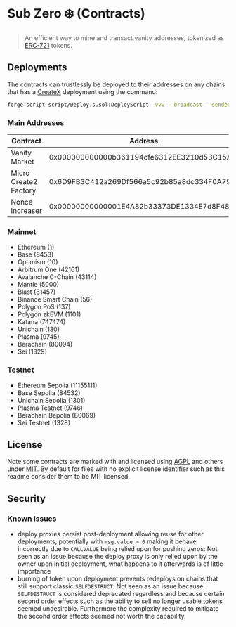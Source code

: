 # Sub Zero ❄️  (Contracts)

> An efficient way to mine and transact vanity addresses, tokenized as
> [ERC-721](https://eips.ethereum.org/EIPS/eip-721) tokens.

## Deployments

The contracts can trustlessly be deployed to their addresses on any chains that has a
[CreateX](https://github.com/pcaversaccio/createx) deployment using the command:

```bash
forge script script/Deploy.s.sol:DeployScript -vvv --broadcast --sender <WALLET_ADDR> --rpc-url <RPC_URL> --interactives 1
```

### Main Addresses

|Contract|Address|
|--------|-------|
|Vanity Market|0x000000000000b361194cfe6312EE3210d53C15AA|
|Micro Create2 Factory|0x6D9FB3C412a269Df566a5c92b85a8dc334F0A797|
|Nonce Increaser|0x00000000000001E4A82b33373DE1334E7d8F4879|

### Mainnet

- Ethereum (1)
- Base (8453)
- Optimism (10)
- Arbitrum One (42161)
- Avalanche C-Chain (43114)
- Mantle (5000)
- Blast (81457)
- Binance Smart Chain (56)
- Polygon PoS (137)
- Polygon zkEVM (1101)
- Katana (747474)
- Unichain (130)
- Plasma (9745)
- Berachain (80094)
- Sei (1329)

### Testnet

- Ethereum Sepolia (11155111)
- Base Sepolia (84532)
- Unichain Sepolia (1301)
- Plasma Testnet (9746)
- Berachain Bepolia (80069)
- Sei Testnet (1328)

## License

Note some contracts are marked with and licensed using [AGPL](./LICENSE_AGPL) and others under
[MIT](./LICENSE_MIT). By default for files with no explicit license identifier such as this readme
consider them to be MIT licensed.

## Security

### Known Issues

- deploy proxies persist post-deployment allowing reuse for other deployments, potentially with
  `msg.value > 0` making it behave incorrectly due to `CALLVALUE` being relied upon for pushing
  zeros: Not seen as an issue because the deploy proxy is only relied upon by the owner upon initial
  deployment, what happens to it afterwards is of little importance
- burning of token upon deployment prevents redeploys on chains that still support classic
  `SELFDESTRUCT`: Not seen as an issue because `SELFDESTRUCT` is considered deprecated regardless
  and because certain second order effects such as the ability to sell no longer usable tokens
  seemed undesirable. Furthermore the complexity required to mitigate the second order effects
  seemed not worth the capability.
